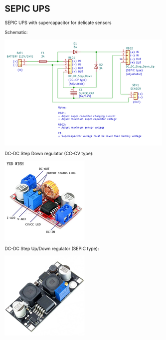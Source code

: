 # SEPIC UPS
SEPIC UPS with supercapacitor for delicate sensors

Schematic:

![img](https://raw.githubusercontent.com/rtek1000/SEPIC_UPS/main/Schematic.png)

DC-DC Step Down regulator (CC-CV type):

<img src="https://raw.githubusercontent.com/rtek1000/SEPIC_UPS/main/DC-DC_Step_Down_CC_CV_1.jpg" width="256">

DC-DC Step Up/Down regulator (SEPIC type):

<img src="https://raw.githubusercontent.com/rtek1000/SEPIC_UPS/main/DC-DC_Step_Up_Down_SEPIC_1.jpg" width="256">
